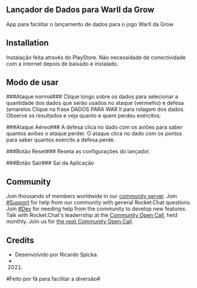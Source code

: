 ## Lançador de Dados para WarII da Grow

App para facilitar o lançamento de dados para o jogo WarII da Grow

## Installation
Instalação feita através do PlayStore.
Não necessidade de conectividade com a internet depois de baixado e instalado.

## Modo de usar

###Ataque normal###
Clique longo sobre os dados para selecionar a quantidade dos dados que serão usados no ataque (vermelho) e defesa (amarelos
Clique na frase DADOS PARA WAR II para rolagem dos dados. Observe os resultados e veja quanto e quem perdeu exércitos;

###Ataque Aéreo###
A defesa clica no dado com os aviões para saber quantos aviões o ataque perder.
O ataque clica no dado com os pontos para saber quantos exército a defesa perde.

###Botão Reset###
Reseta as configurações do lançador.

###Botão Sair###
Sai da Aplicação

## Community

Join thousands of members worldwide in our [community server](https://open.rocket.chat).
Join [#Support](https://open.rocket.chat/channel/support) for help from our community with general Rocket.Chat questions.
Join [#Dev](https://open.rocket.chat/channel/dev) for needing help from the community to develop new features.
Talk with Rocket.Chat's leaderrship at the [Community Open Call](https://www.youtube.com/watch?v=RdbqOdUb3Wk), held monthly.  Join us for [the next Community Open Call](https://app.livestorm.co/rocket-chat/community-open-call-october?type=detailed).


## Credits

* Desenvolvido por Ricardo Spicka.
* 2021.


#Feito por fã para facilitar a diversão#